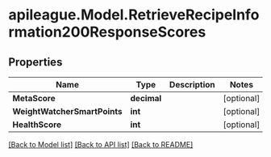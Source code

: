 # apileague.Model.RetrieveRecipeInformation200ResponseScores

## Properties

Name | Type | Description | Notes
------------ | ------------- | ------------- | -------------
**MetaScore** | **decimal** |  | [optional] 
**WeightWatcherSmartPoints** | **int** |  | [optional] 
**HealthScore** | **int** |  | [optional] 

[[Back to Model list]](../README.md#documentation-for-models) [[Back to API list]](../README.md#documentation-for-api-endpoints) [[Back to README]](../README.md)


